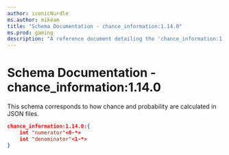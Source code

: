 ```yaml
---
author: iconicNurdle
ms.author: mikeam
title: "Schema Documentation - chance_information:1.14.0"
ms.prod: gaming
description: "A reference document detailing the 'chance_information:1.14.0' schema"
---
```


# Schema Documentation - chance_information:1.14.0

This schema corresponds to how chance and probability are calculated in JSON files.

```json
chance_information:1.14.0:{
    int "numerator"<0-*>
    int "denominator"<1-*>
}
```
